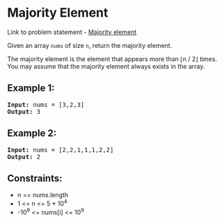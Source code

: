 <h1>Majority Element</h1>

<p> Link to problem statement - <a href="https://leetcode.com/problems/majority-element/description/">Majority element</a></p>

<p>Given an array <code>nums</code> of size <code>n</code>, return the majority element.</p>

<p>The majority element is the element that appears more than ⌊n / 2⌋ times. 
You may assume that the majority element always exists in the array.</p>

<h2>Example 1:</h2>

<pre>
<strong>Input:</strong> nums = [3,2,3]
<strong>Output:</strong> 3
</pre>

<h2>Example 2:</h2>

<pre>
<strong>Input:</strong> nums = [2,2,1,1,1,2,2]
<strong>Output:</strong> 2
</pre>

<h2>Constraints:</h2>

<ul>
  <li>n == nums.length</li>
  <li>1 <= n <= 5 * 10<sup>4</sup></li>
  <li>-10<sup>9</sup> <= nums[i] <= 10<sup>9</sup></li>
</ul>
